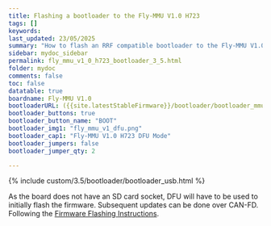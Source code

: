 ```yaml
---
title: Flashing a bootloader to the Fly-MMU V1.0 H723
tags: []
keywords: 
last_updated: 23/05/2025
summary: "How to flash an RRF compatible bootloader to the Fly-MMU V1.0 H723"
sidebar: mydoc_sidebar
permalink: fly_mmu_v1_0_h723_bootloader_3_5.html
folder: mydoc
comments: false
toc: false
datatable: true
boardname: Fly-MMU V1.0
bootloaderURL: ({{site.latestStableFirmware}}/bootloader/bootloader_mmu_h723.bin)
bootloader_buttons: true
bootloader_button_name: "BOOT"
bootloader_img1: "fly_mmu_v1_dfu.png"
bootloader_cap1: "Fly-MMU V1.0 H723 DFU Mode"
bootloader_jumpers: false
bootloader_jumper_qty: 2

---
```


{% include custom/3.5/bootloader/bootloader_usb.html %}

As the board does not have an SD card socket, DFU will have to be used to initially flash the firmware. Subsequent updates can be done over CAN-FD. Following the [Firmware Flashing Instructions](fly_mmu_v1_0_h723_flash_firmware_3_5.html).
